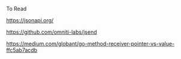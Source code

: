 To Read

https://jsonapi.org/

https://github.com/omniti-labs/jsend

https://medium.com/globant/go-method-receiver-pointer-vs-value-ffc5ab7acdb